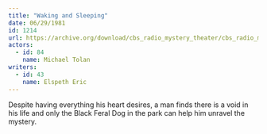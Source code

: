 ```yaml
---
title: "Waking and Sleeping"
date: 06/29/1981
id: 1214
url: https://archive.org/download/cbs_radio_mystery_theater/cbs_radio_mystery_theater-1201-1250.zip/cbs_radio_mystery_theater-1201-1250%2Fcbsrmt_1214_waking_and_sleeping.mp3
actors:  
  - id: 84
    name: Michael Tolan
writers:  
  - id: 43
    name: Elspeth Eric
---
```

Despite having everything his heart desires, a man finds there is a void in his life and only the Black Feral Dog in the park can help him unravel the mystery.